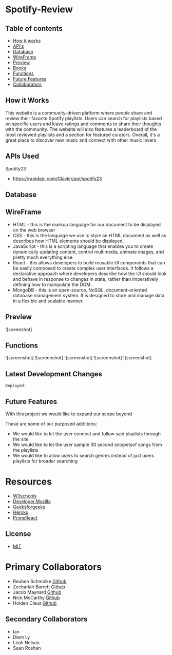 # Spotify-Review

## Table of contents
* [How it works](#how-it-works)
* [API's](#apis-used)
* [Database](#database)
* [WireFrame](#wireframe)
* [Preview](#preview)
* [Books](#Books-page)
* [Functions](#functions)
* [Future Features](#future-features)
* [Collaborators](#collaborators)

## How it Works

This website is a community-driven platform where people share and review their favorite Spotify playlists. Users can search for playlists based on specific users and leave ratings and comments to share their thoughts with the community. The website will also features a leaderboard of the most reviewed playlists and a section for featured curators. Overall, it's a great place to discover new music and connect with other music lovers.

## APIs Used

Spotify23
- https://rapidapi.com/Glavier/api/spotify23

## Database



## WireFrame

- HTML - this is the markup language for our document to be displayed on the web browser
- CSS - this is the language we use to style an HTML document as well as describes how HTML elements should be displayed.
- JavaScript - this  is a scripting language that enables you to create dynamically updating content, control multimedia, animate images, and pretty much everything else
- React - this allows developers to build reusable UI components that can be easily composed to create complex user interfaces. It follows a declarative approach where developers describe how the UI should look and behave in response to changes in state, rather than imperatively defining how to manipulate the DOM.
- MongoDB - this is an open-source, NoSQL, document-oriented database management system. It is designed to store and manage data in a flexible and scalable manner.

## Preview
![sceenshot]

## Functions

![screenshot]
![screenshot]
![screenshot]
![screenshot]
![screenshot]

## Latest Development Changes
```
Deployed: 
```

## Future Features
With this project we would like to expand our scope beyond

These are some of our purposed additions:
- We would like to let the user connect and follow said playlists through the site
- We would like to let the user sample 30 second snippetsof songs from the playlists
- We would like to allow users to search genres instead of just users playlists for broader searching


# Resources
- [W3schools](https://www.w3schools.com)
- [Developer.Mozilla](https://developer.mozilla.org/en-US)
- [Geeksforgeeks](https://www.geeksforgeeks.org/javascript)
- [Heroku](https://heroku.com/login)
- [PrimeReact](https://primereact.org)

## License
- [MIT](https://github.com/git/git-scm.com/blob/main/MIT-LICENSE.txt)

# Primary Collaborators
- Reuben Schmolke [Github](https://github.com/RoobyDoobster)
- Zechariah Barrett [Github](https://github.com/ZechB7)
- Jacob Maynard [Github](https://github.com/Maynardj123)
- Nick McCarthy [Github](https://github.com/Nick-McCarthy)
- Holden Claus [Github](https://github.com/HoldyClaus)

## Secondary Collaborators
- Ian 
- Diem Ly
- Leah Nelson
- Sean Roshan
